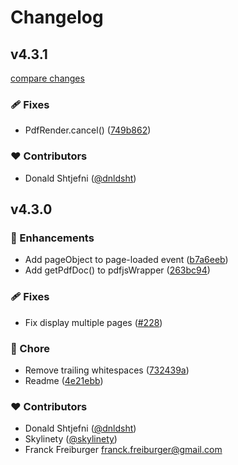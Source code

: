 # Changelog


## v4.3.1

[compare changes](https://github.com/FranckFreiburger/vue-pdf/compare/v4.3.0...v4.3.1)

### 🩹 Fixes

- PdfRender.cancel() ([749b862](https://github.com/FranckFreiburger/vue-pdf/commit/749b862))

### ❤️ Contributors

- Donald Shtjefni ([@dnldsht](http://github.com/dnldsht))

## v4.3.0


### 🚀 Enhancements

- Add pageObject to page-loaded event ([b7a6eeb](https://github.com/FranckFreiburger/vue-pdf/commit/b7a6eeb))
- Add getPdfDoc() to pdfjsWrapper ([263bc94](https://github.com/FranckFreiburger/vue-pdf/commit/263bc94))

### 🩹 Fixes

- Fix  display multiple pages ([#228](https://github.com/FranckFreiburger/vue-pdf/pull/228))

### 🏡 Chore

- Remove trailing whitespaces ([732439a](https://github.com/FranckFreiburger/vue-pdf/commit/732439a))
- Readme ([4e21ebb](https://github.com/FranckFreiburger/vue-pdf/commit/4e21ebb))

### ❤️ Contributors

- Donald Shtjefni ([@dnldsht](http://github.com/dnldsht))
- Skylinety ([@skylinety](http://github.com/skylinety))
- Franck Freiburger <franck.freiburger@gmail.com>

